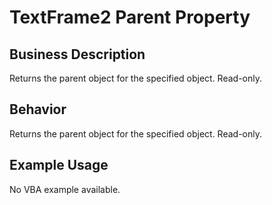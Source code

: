 # TextFrame2 Parent Property

## Business Description
Returns the parent object for the specified object. Read-only.

## Behavior
Returns the parent object for the specified object. Read-only.

## Example Usage
No VBA example available.